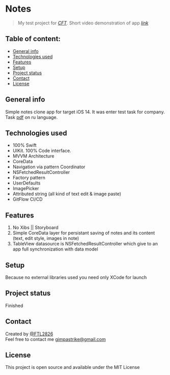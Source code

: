 # Notes
> My test project for [*CFT*](https://www.cft.ru). 
> Short video demonstration of app [*link*](https://drive.google.com/file/d/1S92E_uLpB1Xy7iFq3Wi2lpUE2RxXZzEk/view?usp=share_link)

## Table of content:
- [General info](#general-info) 
- [Technologies used](#technologies-used)
- [Features](#features)
- [Setup](#setup)
- [Project status](#project-status)
- [Contact](#contact)
- [License](#license)



## General info
Simple notes clone app for target iOS 14. It was enter test task for company.  
Task [pdf](https://drive.google.com/file/d/1OckaQ_HFsCkF9Ibj2hCQPJ8fgHksv9xp/view?usp=share_link) on ru language.

## Technologies used
- 100% Swift
- UIKit. 100% Code interface.
- MVVM Architecture
- CoreData
- Navigation via pattern Coordinator
- NSFetchedResultController
- Factory pattern
- UserDefaults
- ImagePicker
- Attributed string (all kind of text edit & image paste)
- GitFlow CI/CD

## Features
1. No Xibs || Storyboard
2. Simple CoreData layer for persistant saving of notes and its content (text, edit style, images in note)
3. TableView datasource is NSFetchedResultController which give to an app full synchronization with data model

## Setup
Because no external libraries used you need only XCode for launch

## Project status
Finished

## Contact
Created by [@FTL2826](https://github.com/FTL2826)  
Feel free to contact me <gimpastrike@gmail.com>

## License
This project is open source and available under the MIT License